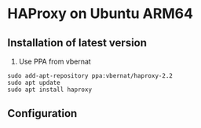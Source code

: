 # HAProxy on Ubuntu ARM64

## Installation of latest version

1. Use PPA from vbernat

```shell
sudo add-apt-repository ppa:vbernat/haproxy-2.2
sudo apt update
sudo apt install haproxy
```

## Configuration
